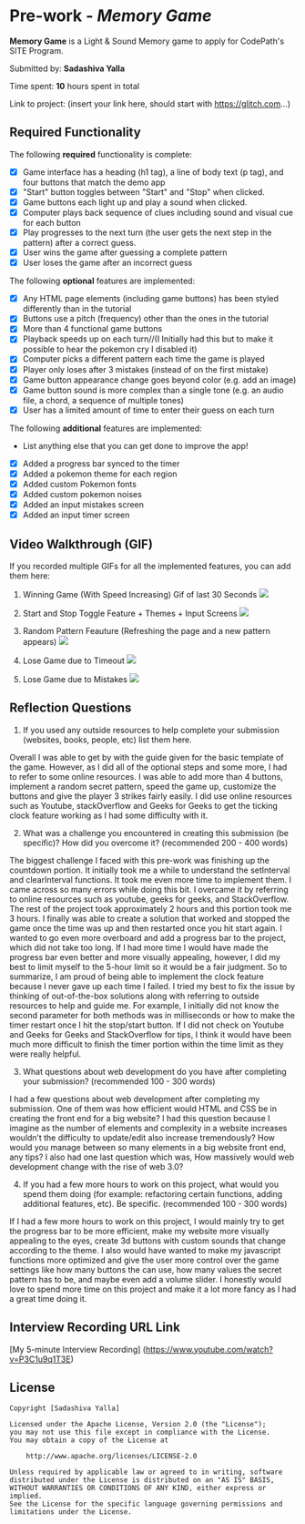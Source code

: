 # Pre-work - *Memory Game*

**Memory Game** is a Light & Sound Memory game to apply for CodePath's SITE Program. 

Submitted by: **Sadashiva Yalla**

Time spent: **10** hours spent in total

Link to project: (insert your link here, should start with https://glitch.com...)

## Required Functionality

The following **required** functionality is complete:

* [x] Game interface has a heading (h1 tag), a line of body text (p tag), and four buttons that match the demo app
* [x] "Start" button toggles between "Start" and "Stop" when clicked. 
* [x] Game buttons each light up and play a sound when clicked. 
* [x] Computer plays back sequence of clues including sound and visual cue for each button
* [x] Play progresses to the next turn (the user gets the next step in the pattern) after a correct guess. 
* [x] User wins the game after guessing a complete pattern
* [x] User loses the game after an incorrect guess

The following **optional** features are implemented:

* [x] Any HTML page elements (including game buttons) has been styled differently than in the tutorial
* [x] Buttons use a pitch (frequency) other than the ones in the tutorial
* [x] More than 4 functional game buttons
* [x] Playback speeds up on each turn//(I Initially had this but to make it possible to hear the pokemon cry I disabled it)
* [x] Computer picks a different pattern each time the game is played
* [x] Player only loses after 3 mistakes (instead of on the first mistake)
* [x] Game button appearance change goes beyond color (e.g. add an image)
* [x] Game button sound is more complex than a single tone (e.g. an audio file, a chord, a sequence of multiple tones)
* [x] User has a limited amount of time to enter their guess on each turn

The following **additional** features are implemented:

- List anything else that you can get done to improve the app!
- [x] Added a progress bar synced to the timer
- [x] Added a pokemon theme for each region
- [x] Added custom Pokemon fonts 
- [x] Added custom pokemon noises
- [x] Added an input mistakes screen
- [x] Added an input timer screen

## Video Walkthrough (GIF)

If you recorded multiple GIFs for all the implemented features, you can add them here:
1. Winning Game (With Speed Increasing) Gif of last 30 Seconds
![](https://media.giphy.com/media/nG78dPTK5wObxMvJlz/giphy.gif)

2. Start and Stop Toggle Feature + Themes + Input Screens
![](https://media.giphy.com/media/7JeJX2Eo2gBjZubYEY/giphy.gif)

3. Random Pattern Feauture (Refreshing the page and a new pattern appears)
![](https://media.giphy.com/media/8tJnepsckEzwCuLh8r/giphy.gif)

4. Lose Game due to Timeout 
![](https://media.giphy.com/media/WbAl9sDslccLIO7or9/giphy.gif)

5. Lose Game due to Mistakes 
![](https://media.giphy.com/media/xF5GstkpX5tuldrsxa/giphy.gif)



## Reflection Questions
1. If you used any outside resources to help complete your submission (websites, books, people, etc) list them here. 

Overall I was able to get by with the guide given for the basic template of the game. However, as I did all of the optional steps and some more, I had to refer to some online resources. I was able to add more than 4 buttons, implement a random secret pattern, speed the game up, customize the buttons and give the player 3 strikes fairly easily. I did use online  resources such as Youtube, stackOverflow and Geeks for Geeks to get the ticking clock feature working as I had some difficulty with it. 

2. What was a challenge you encountered in creating this submission (be specific)? How did you overcome it? (recommended 200 - 400 words) 

The biggest challenge I faced with this pre-work was finishing up the countdown portion. It initially took me a while to understand the setInterval and clearInterval functions. It took me even more time to implement them. I came across so many errors while doing this bit. I overcame it by referring to online resources such as youtube, geeks for geeks, and StackOverflow. The rest of the project took approximately 2 hours and this portion took me 3 hours. I finally was able to create a solution that worked and stopped the game once the time was up and then restarted once you hit start again. I wanted to go even more overboard and add a progress bar to the project, which did not take too long.  If I had more time I would have made the progress bar even better and more visually appealing, however, I did my best to limit myself to the 5-hour limit so it would be a fair judgment. 
So to summarize, I am proud of being able to implement the clock feature because I never gave up each time I failed. I tried my best to fix the issue by thinking of out-of-the-box solutions along with referring to outside resources to help and guide me. For example, I initially did not know the second parameter for both methods was in milliseconds or how to make the timer restart once I hit the stop/start button. If I did not check on Youtube and Geeks for Geeks and StackOverflow for tips, I think it would have been much more difficult to finish the timer portion within the time limit as they were really helpful.

3. What questions about web development do you have after completing your submission? (recommended 100 - 300 words) 

I had a few questions about web development after completing my submission. One of them was how efficient would HTML and CSS be in creating the front end for a big website? I had this question because I imagine as the number of elements and complexity in a website increases wouldn’t the difficulty to update/edit also increase tremendously? How would you manage between so many elements in a big website front end, any tips? I also had one last question which was, How massively would web development change with the rise of web 3.0?


4. If you had a few more hours to work on this project, what would you spend them doing (for example: refactoring certain functions, adding additional features, etc). Be specific. (recommended 100 - 300 words) 

If I had a few more hours to work on this project, I would mainly try to get the progress bar to be more efficient, make my website more visually appealing to the eyes, create 3d buttons with custom sounds that change according to the theme. I also would have wanted to make my javascript functions more optimized and give the user more control over the game settings like how many buttons the can use, how many values the secret pattern has to be, and maybe even add a volume slider. I honestly would love to spend more time on this project and make it a lot more fancy as I had a great time doing it.




## Interview Recording URL Link

[My 5-minute Interview Recording]
(https://www.youtube.com/watch?v=P3C1u9q1T3E)


## License

    Copyright [Sadashiva Yalla]

    Licensed under the Apache License, Version 2.0 (the "License");
    you may not use this file except in compliance with the License.
    You may obtain a copy of the License at

        http://www.apache.org/licenses/LICENSE-2.0

    Unless required by applicable law or agreed to in writing, software
    distributed under the License is distributed on an "AS IS" BASIS,
    WITHOUT WARRANTIES OR CONDITIONS OF ANY KIND, either express or implied.
    See the License for the specific language governing permissions and
    limitations under the License.